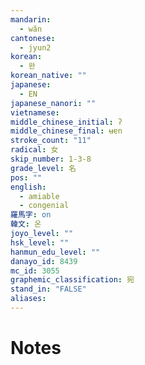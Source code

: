 ```yaml
---
mandarin:
  - wǎn
cantonese:
  - jyun2
korean:
  - 완
korean_native: ""
japanese:
  - EN
japanese_nanori: ""
vietnamese:
middle_chinese_initial: ʔ
middle_chinese_final: ʉɐn
stroke_count: "11"
radical: 女
skip_number: 1-3-8
grade_level: 名
pos: ""
english:
  - amiable
  - congenial
羅馬字: on
韓文: 온
joyo_level: ""
hsk_level: ""
hanmun_edu_level: ""
danayo_id: 8439
mc_id: 3055
graphemic_classification: 宛
stand_in: "FALSE"
aliases:
---
```


# Notes
